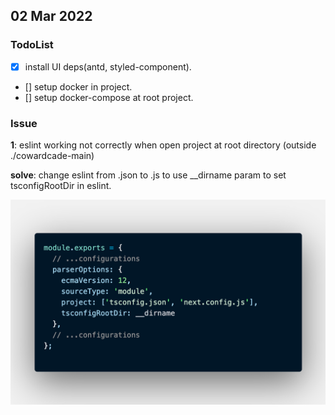 ## 02 Mar 2022


### TodoList


- [x] install UI deps(antd, styled-component).
- [] setup docker in project.
- [] setup docker-compose at root project.


### Issue

**1**: 
eslint working not correctly when open project at root directory (outside ./cowardcade-main)

**solve**: 
change eslint from .json to .js to use __dirname param to set tsconfigRootDir in eslint.

![image](./eslintrc.js.png)
